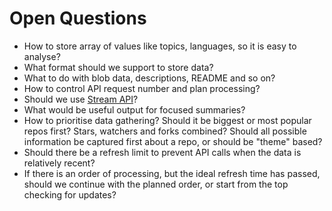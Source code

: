 # Open Questions

- How to store array of values like topics, languages, so it is easy to analyse?
- What format should we support to store data?
- What to do with blob data, descriptions, README and so on?
- How to control API request number and plan processing?
- Should we use [Stream API](https://developer.mozilla.org/en-US/docs/Web/API/Streams_API)?
- What would be useful output for focused summaries?
- How to prioritise data gathering? Should it be biggest or most popular repos first?
  Stars, watchers and forks combined? Should all possible information be captured first about a repo, or should be "theme" based?
- Should there be a refresh limit to prevent API calls when the data is relatively recent?
- If there is an order of processing, but the ideal refresh time has passed, should we continue with the planned order, or start from the top checking for updates?
